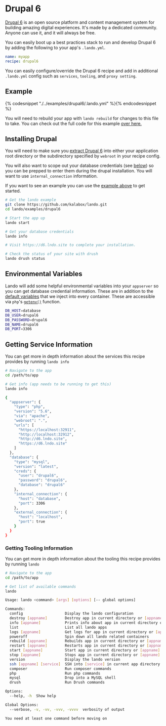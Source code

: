 Drupal 6
========

[Drupal 6](https://www.drupal.org/drupal-6.0) is an open source platform and content management system for building amazing digital experiences. It's made by a dedicated community. Anyone can use it, and it will always be free.

You can easily boot up a best practices stack to run and develop Drupal 6 by adding the following to your app's `.lando.yml`.

```yml
name: myapp
recipe: drupal6
```

You can easily configure/override the Drupal 6 recipe and add in additional `.lando.yml` config such as `services`, `tooling`, and `proxy setting`.

Example
-------

{% codesnippet "./../examples/drupal6/.lando.yml" %}{% endcodesnippet %}

You will need to rebuild your app with `lando rebuild` for changes to this file to take. You can check out the full code for this example [over here.](https://github.com/kalabox/lando/tree/master/examples/drupal7-2)

Installing Drupal
-----------------

You will need to make sure you [extract Drupal 6](https://api.drupal.org/api/drupal/INSTALL.txt/6.x) into either your application root directory or the subdirectory specified by `webroot` in your recipe config.

You will also want to scope out your database credentials (see [below](#getting-service-information)) so you can be prepped to enter them during the drupal installation. You will want to use `internal_connection` information.

If you want to see an example you can use the [example above](https://github.com/kalabox/lando/tree/master/examples/drupal6) to get started.

```bash
# Get the lando example
git clone https://github.com/kalabox/lando.git
cd lando/examples/drupal6

# Start the app up
lando start

# Get your database credentials
lando info

# Visit https://d6.lndo.site to complete your installation.

# Check the status of your site with drush
lando drush status
```

Environmental Variables
-----------------------

Lando will add some helpful environmental variables into your `appserver` so you can get database credential information. These are in addition to the [default variables](./../config/services.md#environment) that we inject into every container. These are accessible via `php`'s [`getenv()`](http://php.net/manual/en/function.getenv.php) function.

```bash
DB_HOST=database
DB_USER=drupal6
DB_PASSWORD=drupal6
DB_NAME=drupal6
DB_PORT=3306
```

Getting Service Information
---------------------------

You can get more in depth information about the services this recipe provides by running `lando info`

```bash
# Navigate to the app
cd /path/to/app

# Get info (app needs to be running to get this)
lando info

{
  "appserver": {
    "type": "php",
    "version": "5.6",
    "via": "apache",
    "webroot": ".",
    "urls": [
      "https://localhost:32911",
      "http://localhost:32912",
      "http://d6.lndo.site",
      "https://d6.lndo.site"
    ]
  },
  "database": {
    "type": "mysql",
    "version": "latest",
    "creds": {
      "user": "drupal6",
      "password": "drupal6",
      "database": "drupal6"
    },
    "internal_connection": {
      "host": "database",
      "port": 3306
    },
    "external_connection": {
      "host": "localhost",
      "port": true
    }
  }
}
```

### Getting Tooling Information

You can get more in depth information about the tooling this recipe provides by running `lando`

```bash
# Navigate to the app
cd /path/to/app

# Get list of available commands
lando

Usage: lando <command> [args] [options] [-- global options]

Commands:
  config                   Display the lando configuration
  destroy [appname]        Destroy app in current directory or [appname]
  info [appname]           Prints info about app in current directory or [appname]
  list                     List all lando apps
  logs [appname]           Get logs for app in current directory or [appname]
  poweroff                 Spin down all lando related containers
  rebuild [appname]        Rebuilds app in current directory or [appname]
  restart [appname]        Restarts app in current directory or [appname]
  start [appname]          Start app in current directory or [appname]
  stop [appname]           Stops app in current directory or [appname]
  version                  Display the lando version
  ssh [appname] [service]  SSH into [service] in current app directory or [appname]
  composer                 Run composer commands
  php                      Run php commands
  mysql                    Drop into a MySQL shell
  drush                    Run Drush commands

Options:
  --help, -h  Show help                                                [boolean]

Global Options:
  --verbose, -v, -vv, -vvv, -vvvv  verbosity of output

You need at least one command before moving on
```
